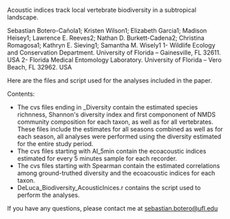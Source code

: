 Acoustic indices track local vertebrate biodiversity in a subtropical landscape.

Sebastian Botero-Cañola1; Kristen Wilson1; Elizabeth Garcia1; Madison Heisey1; Lawrence E. Reeves2; Nathan D. Burkett-Cadena2; Christina Romagosa1; Kathryn E. Sieving1; Samantha M. Wisely1
1- Wildlife Ecology and Conservation Department. University of Florida – Gainesville, FL 32611. USA
2- Florida Medical Entomology Laboratory. University of Florida – Vero Beach, FL 32962. USA


Here are the files and script used for the analyses included in the paper.

Contents:

- The cvs files ending in _Diversity contain the estimated species richnness, Shannon's diversity index and first compononent of NMDS community composition for each taxon, as well as for all vertebrates. These files include the estimates for all seasons combined as well as for each season, all analyses were performed using the diversity estimated for the entire study period.
- The cvs files starting with AI_5min contain the ecoacoustic indices estimated for every 5 minutes sample for each recorder.
- The cvs files starting with Spearman contain the estimated correlations among ground-truthed diversity and the ecoacoustic indices for each taxon.
- DeLuca_Biodiversity_AcousticInices.r contains the script used to perform the analyses.

If you have any questions, please contact me at sebastian.botero@ufl.edu
